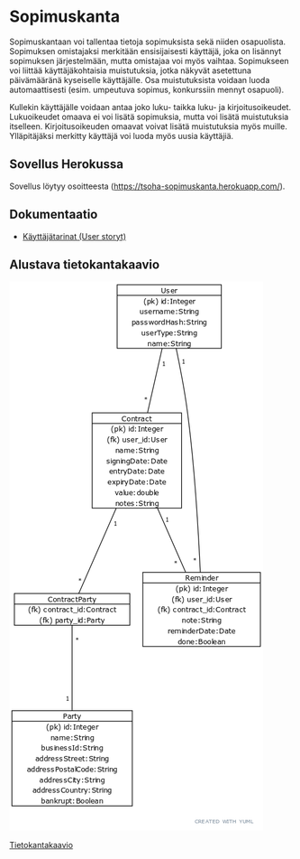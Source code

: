 # Sopimuskanta

Sopimuskantaan voi tallentaa tietoja sopimuksista sekä niiden osapuolista. Sopimuksen omistajaksi merkitään ensisijaisesti käyttäjä, joka on lisännyt sopimuksen järjestelmään, mutta omistajaa voi myös vaihtaa. Sopimukseen voi liittää käyttäjäkohtaisia muistutuksia, jotka näkyvät asetettuna päivämääränä kyseiselle käyttäjälle. Osa muistutuksista voidaan luoda automaattisesti (esim. umpeutuva sopimus, konkurssiin mennyt osapuoli).

Kullekin käyttäjälle voidaan antaa joko luku- taikka luku- ja kirjoitusoikeudet. Lukuoikeudet omaava ei voi lisätä sopimuksia, mutta voi lisätä muistutuksia itselleen. Kirjoitusoikeuden omaavat voivat lisätä muistutuksia myös muille. Ylläpitäjäksi merkitty käyttäjä voi luoda myös uusia käyttäjiä.

## Sovellus Herokussa

Sovellus löytyy osoitteesta (https://tsoha-sopimuskanta.herokuapp.com/).

## Dokumentaatio

- [Käyttäjätarinat (User storyt)](https://github.com/teemuoksanen/tsoha-sopimuskanta/blob/master/documentation/UserStories.md)

## Alustava tietokantakaavio

![Tietokantakaavio](https://github.com/teemuoksanen/tsoha-sopimuskanta/blob/master/documentation/pics/tietokantakaavio.png)

[Tietokantakaavio](https://github.com/teemuoksanen/tsoha-sopimuskanta/blob/master/documentation/pics/tietokantakaavio.png)
